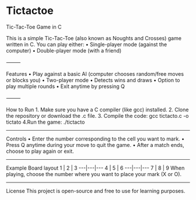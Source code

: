 # Tictactoe
Tic-Tac-Toe Game in C

This is a simple Tic-Tac-Toe (also known as Noughts and Crosses) game written in C.
You can play either:
	•	Single-player mode (against the computer)
	•	Double-player mode (with a friend)

⸻

Features
	•	Play against a basic AI (computer chooses random/free moves or blocks you)
	•	Two-player mode
	•	Detects wins and draws
	•	Option to play multiple rounds
	•	Exit anytime by pressing Q

⸻

How to Run
	1.	Make sure you have a C compiler (like gcc) installed.
	2.	Clone the repository or download the .c file.
  3. Compile the code:
      gcc tictacto.c -o tictato
  4.Run the game:
     ./tictacto
______

Controls
	•	Enter the number corresponding to the cell you want to mark.
	•	Press Q anytime during your move to quit the game.
	•	After a match ends, choose to play again or exit.
 ______
 Example Board layout
 1 | 2 | 3
---|---|---
 4 | 5 | 6
---|---|---
 7 | 8 | 9
 When playing, choose the number where you want to place your mark (X or O).

______

 License
This project is open-source and free to use for learning purposes.
